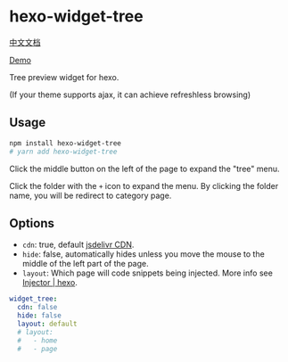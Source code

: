 # hexo-widget-tree

[中文文档](./README.zh.md)

[Demo](https://www.yunyoujun.cn/yun/hexo-widget-tree.html)

Tree preview widget for hexo.

(If your theme supports ajax, it can achieve refreshless browsing)

## Usage

```sh
npm install hexo-widget-tree
# yarn add hexo-widget-tree
```

Click the middle button on the left of the page to expand the "tree" menu.

Click the folder with the `+` icon to expand the menu. By clicking the folder name, you will be redirect to category page.

## Options

- `cdn`: true, default [jsdelivr CDN](https://cdn.jsdelivr.net/npm/hexo-widget-tree).
- `hide`: false, automatically hides unless you move the mouse to the middle of the left part of the page.
- `layout`: Which page will code snippets being injected. More info see [Injector | hexo](https://hexo.io/api/injector.html#to-lt-string-gt).

```yaml
widget_tree:
  cdn: false
  hide: false
  layout: default
  # layout:
  #   - home
  #   - page
```
